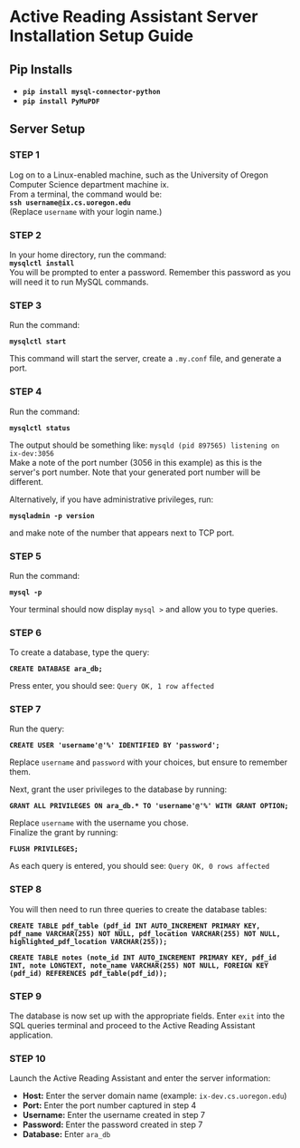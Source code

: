 # Active Reading Assistant Server Installation Setup Guide

## Pip Installs
- **`pip install mysql-connector-python`**
- **`pip install PyMuPDF`**

## Server Setup

### STEP 1
Log on to a Linux-enabled machine, such as the University of Oregon Computer Science department machine ix.  
From a terminal, the command would be:  
**`ssh username@ix.cs.uoregon.edu`**  
(Replace `username` with your login name.)

### STEP 2
In your home directory, run the command:  
**`mysqlctl install`**  
You will be prompted to enter a password. Remember this password as you will need it to run MySQL commands.

### STEP 3
Run the command:  

**`mysqlctl start`**  

This command will start the server, create a `.my.conf` file, and generate a port.

### STEP 4
Run the command:

**`mysqlctl status`** 

The output should be something like: `mysqld (pid 897565) listening on ix-dev:3056`  
Make a note of the port number (3056 in this example) as this is the server's port number. Note that your generated port number will be different.  

Alternatively, if you have administrative privileges, run:  

**`mysqladmin -p version`**  

and make note of the number that appears next to TCP port.

### STEP 5
Run the command: 

**`mysql -p`**  

Your terminal should now display `mysql >` and allow you to type queries.

### STEP 6
To create a database, type the query:  

**`CREATE DATABASE ara_db;`**

Press enter, you should see: `Query OK, 1 row affected`

### STEP 7
Run the query: 

**`CREATE USER 'username'@'%' IDENTIFIED BY 'password';`**  

Replace `username` and `password` with your choices, but ensure to remember them.  

Next, grant the user privileges to the database by running:  

**`GRANT ALL PRIVILEGES ON ara_db.* TO 'username'@'%' WITH GRANT OPTION;`**  

Replace `username` with the username you chose.  
Finalize the grant by running:  

**`FLUSH PRIVILEGES;`**  

As each query is entered, you should see: `Query OK, 0 rows affected`

### STEP 8
You will then need to run three queries to create the database tables: 

**`CREATE TABLE pdf_table (pdf_id INT AUTO_INCREMENT PRIMARY KEY, pdf_name VARCHAR(255) NOT NULL, pdf_location VARCHAR(255) NOT NULL, highlighted_pdf_location VARCHAR(255));`**  

**`CREATE TABLE notes (note_id INT AUTO_INCREMENT PRIMARY KEY, pdf_id INT, note LONGTEXT, note_name VARCHAR(255) NOT NULL, FOREIGN KEY (pdf_id) REFERENCES pdf_table(pdf_id));`**

### STEP 9
The database is now set up with the appropriate fields. Enter `exit` into the SQL queries terminal and proceed to the Active Reading Assistant application.

### STEP 10
Launch the Active Reading Assistant and enter the server information:
- **Host:** Enter the server domain name (example: `ix-dev.cs.uoregon.edu`)
- **Port:** Enter the port number captured in step 4
- **Username:** Enter the username created in step 7
- **Password:** Enter the password created in step 7
- **Database:** Enter `ara_db`
